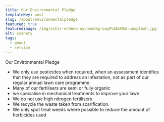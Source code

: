 ```yaml
---
title: Our Environmental Pledge
templateKey: post
slug: /about/environmentalpledge
featured: true
featuredimage: /img/ochir-erdene-oyunmedeg-LmyPLbbUWhA-unsplash.jpg
alt: Scenery
tags:
  - about
  - service
---
```

Our Environmental Pledge

- We only use pesticides when required, when an assessment identifies that they are required to address an infestation, not as part of our regular annual lawn care programme.
- Many of our fertilisers are semi or fully organic
- we specialise in mechanical treatments to improve your lawn
- We do not use high nitrogen fertilisers
- We recycle the waste taken from scarification.
- We only spot treat weeds where possible to reduce the amount of herbicides used